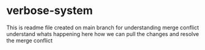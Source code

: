 # verbose-system
This is readme file created on main branch for understanding merge conflict
understand whats happening here
how we can pull the changes and resolve the merge conflict
